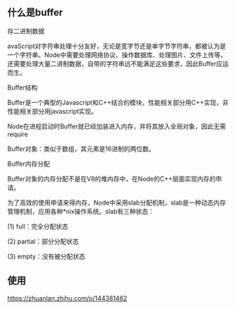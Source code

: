 ## 什么是buffer
存二进制数据

avaScript对字符串处理十分友好，无论是宽字节还是单字节字符串，都被认为是一个字符串。Node中需要处理网络协议、操作数据库、处理图片、文件上传等，还需要处理大量二进制数据，自带的字符串远不能满足这些要求，因此Buffer应运而生。

Buffer结构

Buffer是一个典型的Javascript和C++结合的模块，性能相关部分用C++实现，非性能相关部分用javascript实现。

Node在进程启动时Buffer就已经加装进入内存，并将其放入全局对象，因此无需require

Buffer对象：类似于数组，其元素是16进制的两位数。

Buffer内存分配

Buffer对象的内存分配不是在V8的堆内存中，在Node的C++层面实现内存的申请。

为了高效的使用申请来得内存，Node中采用slab分配机制，slab是一种动态内存管理机制，应用各种*nix操作系统。slab有三种状态：

(1) full：完全分配状态

(2) partial：部分分配状态

(3) empty：没有被分配状态

## 使用



https://zhuanlan.zhihu.com/p/144381462